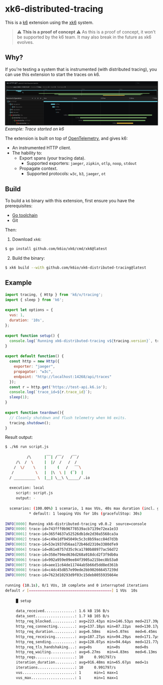 # xk6-distributed-tracing

This is a [k6](https://github.com/k6io/k6) extension using the [xk6](https://github.com/k6io/xk6) system.

> ⚠️ **This is a proof of concept** ⚠️
>  As this is a proof of concept,  it won't be supported by the k6 team.
> It may also break in the future as xk6 evolves.

</div>

## Why?

If you're testing a system that is instrumented (with distributed tracing), you can use this extension to start the traces on k6.

![Example trace](/media/trace.png)
*Example: Trace started on k6*

The extension is built on top of [OpenTelemetry](https://opentelemetry.io/), and gives k6:
- An instrumented HTTP client.
- The hability to: 
    - Export spans (your tracing data).
        - Supported exporters: `jaeger`, `zipkin`, `otlp`, `noop`, `stdout`
    - Propagate context.
        - Supported protocols: `w3c`, `b3`, `jaeger`, `ot`

## Build

To build a `k6` binary with this extension, first ensure you have the prerequisites:

- [Go toolchain](https://go101.org/article/go-toolchain.html)
- Git

Then:

1. Download `xk6`:
  ```bash
  $ go install github.com/k6io/xk6/cmd/xk6@latest
  ```

2. Build the binary:
  ```bash
  $ xk6 build --with github.com/k6io/xk6-distributed-tracing@latest
  ```

## Example

```javascript
import tracing, { Http } from 'k6/x/tracing';
import { sleep } from 'k6';

export let options = {
  vus: 1,
  duration: '10s',
};

export function setup() {
  console.log(`Running xk6-distributed-tracing v${tracing.version}`, tracing);
}

export default function() {
  const http = new Http({
    exporter: "jaeger",
    propagator: "w3c",
    endpoint: "http://localhost:14268/api/traces"
  });
  const r = http.get('https://test-api.k6.io');
  console.log(`trace_id=${r.trace_id}`);
  sleep(1);
}

export function teardown(){
  // Cleanly shutdown and flush telemetry when k6 exits.
  tracing.shutdown();
}
```

Result output:

```bash
$ ./k6 run script.js

          /\      |‾‾| /‾‾/   /‾‾/   
     /\  /  \     |  |/  /   /  /    
    /  \/    \    |     (   /   ‾‾\  
   /          \   |  |\  \ |  (‾)  | 
  / __________ \  |__| \__\ \_____/ .io

  execution: local
     script: script.js
     output: -

  scenarios: (100.00%) 1 scenario, 1 max VUs, 40s max duration (incl. graceful stop):
           * default: 1 looping VUs for 10s (gracefulStop: 30s)

INFO[0000] Running xk6-distributed-tracing v0.0.2  source=console                
INFO[0000] trace-id=743fff0b96778539acb7139e72ea1e33
INFO[0001] trace-id=365f4637a52526db1de2d30a5568ca3a
INFO[0002] trace-id=c49e1df945049c5c3c8b59acc84d7d3b
INFO[0003] trace-id=53e1937d56aa172b46d2310e3380dfe9
INFO[0004] trace-id=d61e8757d35c9ca1780b88977ac56d72
INFO[0005] trace-id=358e794ed636d268a918dcd2f3f9db0a
INFO[0006] trace-id=992a959e09ee84f3905a215bec8b53a0
INFO[0007] trace-id=aee11c64de11744ab5b66d5dd8ed361b
INFO[0008] trace-id=c4dc45d857e99ede2bb902666457239d
INFO[0009] trace-id=7623d10293d9f03c15deb8055935664e

running (10.1s), 0/1 VUs, 10 complete and 0 interrupted iterations
default ✓ [======================================] 1 VUs  10s

     █ setup

     data_received..............: 1.6 kB 156 B/s
     data_sent..................: 1.7 kB 165 B/s
     http_req_blocked...........: avg=223.43µs min=146.53µs med=217.39µs max=314.54µs p(90)=276.68µs p(95)=295.61µs
     http_req_connecting........: avg=137.18µs min=87.22µs  med=130.17µs max=196.38µs p(90)=184.38µs p(95)=190.38µs
     http_req_duration..........: avg=6.58ms   min=5.07ms   med=6.45ms   max=7.91ms   p(90)=7.83ms   p(95)=7.87ms  
     http_req_receiving.........: avg=187.27µs min=94.29µs  med=171.7µs  max=295.67µs p(90)=293.28µs p(95)=294.48µs
     http_req_sending...........: avg=128.07µs min=94.64µs  med=121.77µs max=175.65µs p(90)=160.41µs p(95)=168.03µs
     http_req_tls_handshaking...: avg=0s       min=0s       med=0s       max=0s       p(90)=0s       p(95)=0s      
     http_req_waiting...........: avg=6.27ms   min=4.83ms   med=6.13ms   max=7.64ms   p(90)=7.56ms   p(95)=7.6ms   
     http_reqs..................: 10     0.991797/s
     iteration_duration.........: avg=916.48ms min=65.67µs  med=1s       max=1s       p(90)=1s       p(95)=1s      
     iterations.................: 10     0.991797/s
     vus........................: 1      min=1 max=1
     vus_max....................: 1      min=1 max=1

```

